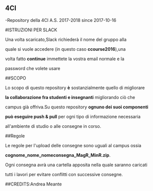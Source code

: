 ## 4CI
-Repository della 4CI A.S. 2017-2018 since 2017-10-16

#ISTRUZIONI PER SLACK

Una volta scaricato,Slack richiederà il nome del gruppo alla

quale si vuole accedere (in questo caso **ccourse2016**),una

volta fatto **continue** immettete la vostra email normale e la

password che volete usare

##SCOPO

Lo scopo di questo repository **è** sostanzialmente quello di migliorare

**la collaborazione fra studenti e insegnanti** migliorando ciò che 

campus già offriva.Su questo repository **ognuno dei suoi componenti**

**può eseguire push & pull** per ogni tipo di informazione necessaria 

all'ambiente di studio o alle consegne in corso. 

##Regole

Le regole per l'upload delle consegne sono uguali al campus ossia

**cognome_nome_nomeconsegna_MagR_MinR.zip**.

Ogni consegna avrà una cartella apposita nella quale saranno caricati

tutti i lavori per evitare conflitti con successive consegne. 

##CREDITS:Andrea Meante
